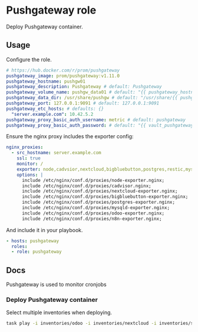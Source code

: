 # Pushgateway role

Deploy Pushgateway container.

## Usage

Configure the role.

```yml
# https://hub.docker.com/r/prom/pushgateway
pushgateway_image: prom/pushgateway:v1.11.0
pushgateway_hostname: pushgw01
pushgateway_description: Pushgateway # default: Pushgateway
pushgateway_volume_name: pushgw_data01 # default: "{{ pushgateway_hostname }}"
pushgateway_data_dir: /usr/share/pushgw # default: "/usr/share/{{ pushgateway_hostname }}"
pushgateway_port: 127.0.0.1:9091 # default: 127.0.0.1:9091
pushgateway_etc_hosts: # defaults: {}
  "server.example.com": 10.42.5.2
pushgateway_proxy_basic_auth_username: metric # default: pushgateway
pushgateway_proxy_basic_auth_password: # default: "{{ vault_pushgateway_proxy_basic_auth_password }}"
```

Ensure the nginx proxy includes the exporter config:

```yml
nginx_proxies:
  - src_hostname: server.example.com
    ssl: true
    monitor: /
    exporter: node,cadvsior,nextcloud,bigbluebutton,postgres,restic,mysqld,odoo
    options: |
      include /etc/nginx/conf.d/proxies/node-exporter.nginx;
      include /etc/nginx/conf.d/proxies/cadvisor.nginx;
      include /etc/nginx/conf.d/proxies/nextcloud-exporter.nginx;
      include /etc/nginx/conf.d/proxies/bigbluebutton-exporter.nginx;
      include /etc/nginx/conf.d/proxies/postgres-exporter.nginx;
      include /etc/nginx/conf.d/proxies/mysqld-exporter.nginx;
      include /etc/nginx/conf.d/proxies/odoo-exporter.nginx;
      include /etc/nginx/conf.d/proxies/n8n-exporter.nginx;
```


And include it in your playbook.

```yml
- hosts: pushgateway
  roles:
  - role: pushgateway
```

## Docs

Pushgateway is used to monitor cronjobs

### Deploy Pushgateway container

Select multiple inventories when deploying.

```bash
task play -i inventories/odoo -i inventories/nextcloud -i inventories/setup plays/setup.yml -l pushgateway -t pushgateway
```
